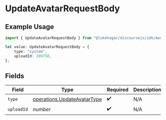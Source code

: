 # UpdateAvatarRequestBody

## Example Usage

```typescript
import { UpdateAvatarRequestBody } from "@lukehagar/discoursejs/sdk/models/operations";

let value: UpdateAvatarRequestBody = {
    type: "system",
    uploadId: 209750,
};
```

## Fields

| Field                                                                             | Type                                                                              | Required                                                                          | Description                                                                       |
| --------------------------------------------------------------------------------- | --------------------------------------------------------------------------------- | --------------------------------------------------------------------------------- | --------------------------------------------------------------------------------- |
| `type`                                                                            | [operations.UpdateAvatarType](../../../sdk/models/operations/updateavatartype.md) | :heavy_check_mark:                                                                | N/A                                                                               |
| `uploadId`                                                                        | *number*                                                                          | :heavy_check_mark:                                                                | N/A                                                                               |